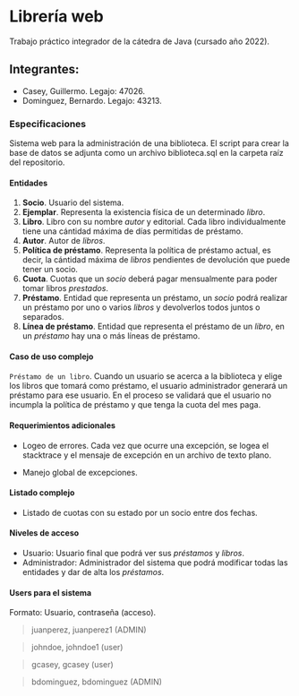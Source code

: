 # Librería web
Trabajo práctico integrador de la cátedra de Java (cursado año 2022).
## Integrantes: 
- Casey, Guillermo. Legajo: 47026.
- Dominguez, Bernardo. Legajo: 43213.

### Especificaciones
Sistema web para la administración de una biblioteca. El script para crear la base de datos se adjunta como un archivo biblioteca.sql en la carpeta raíz del repositorio.

#### Entidades
1. **Socio**. Usuario del sistema.
2. **Ejemplar**. Representa la existencia física de un determinado *libro*.
3. **Libro**. Libro con su nombre *autor* y editorial. Cada libro individualmente tiene una cántidad máxima de días permitidas de préstamo.
4. **Autor**. Autor de *libros*.
5. **Política de préstamo**. Representa la política de préstamo actual, es decir, la cántidad máxima de *libros* pendientes de devolución que puede tener un socio.
6. **Cuota**. Cuotas que un *socio* deberá pagar mensualmente para poder tomar libros *prestados*.
7. **Préstamo**. Entidad que representa un préstamo, un *socio* podrá realizar un préstamo por uno o varios *libros* y devolverlos todos juntos o separados.
8. **Línea de préstamo**. Entidad que representa el préstamo de un *libro*, en un *préstamo* hay una o más líneas de préstamo.

#### Caso de uso complejo
`Préstamo de un libro`. Cuando un usuario se acerca a la biblioteca y elige los libros que tomará como préstamo, el usuario administrador generará un préstamo para ese usuario. En el proceso se validará que el usuario no incumpla la política de préstamo y que tenga la cuota del mes paga.

#### Requerimientos adicionales
- Logeo de errores. Cada vez que ocurre una excepción, se logea el stacktrace y el mensaje de excepción en un archivo de texto plano.

- Manejo global de excepciones.

#### Listado complejo
 - Listado de cuotas con su estado por un socio entre dos fechas.

#### Niveles de acceso
- Usuario: Usuario final que podrá ver sus *préstamos* y *libros*.
- Administrador: Administrador del sistema que podrá modificar todas las entidades y dar de alta los *préstamos*.  

#### Users para el sistema
Formato: Usuario, contraseña (acceso).

>  juanperez, juanperez1 (ADMIN)

> johndoe, johndoe1 (user)

> gcasey, gcasey (user)

> bdominguez, bdominguez (ADMIN)



